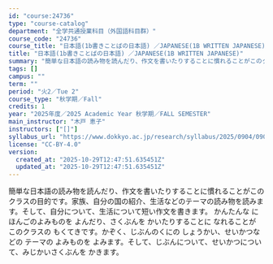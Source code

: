 ```yaml
---
id: "course:24736"
type: "course-catalog"
department: "全学共通授業科目（外国語科目群）"
course_code: "24736"
course_title: "日本語(1b書きことばの日本語) ／JAPANESE(1B WRITTEN JAPANESE)"
title: "日本語(1b書きことばの日本語) ／JAPANESE(1B WRITTEN JAPANESE)"
summary: "簡単な日本語の読み物を読んだり、作文を書いたりすることに慣れることがこのクラスの目的です。家族、自分の国の紹介、生活などのテーマの読み物を読みます。そして、自分について、生活について短い作文を書きます。 かんたんな にほんごのよみものを よ…"
tags: []
campus: ""
term: ""
period: "火2／Tue 2"
course_type: "秋学期／Fall"
credits: 1
year: "2025年度／2025 Academic Year 秋学期／FALL SEMESTER"
main_instructor: "木戸 恵子"
instructors: ["[]"]
syllabus_url: "https://www.dokkyo.ac.jp/research/syllabus/2025/0904/0904_24736_ja_JP.html"
license: "CC-BY-4.0"
version:
  created_at: "2025-10-29T12:47:51.635451Z"
  updated_at: "2025-10-29T12:47:51.635451Z"
---
```

簡単な日本語の読み物を読んだり、作文を書いたりすることに慣れることがこのクラスの目的です。家族、自分の国の紹介、生活などのテーマの読み物を読みます。そして、自分について、生活について短い作文を書きます。 かんたんな にほんごのよみものを よんだり、さくぶんを かいたりすることに なれることが このクラスの もくてきです。かぞく、じぶんのくにの しょうかい、せいかつなどの テーマの よみものを よみます。そして、じぶんについて、せいかつについて、みじかいさくぶんを かきます。
